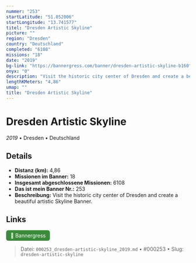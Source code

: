 ```yaml
---
nummer: "253"
startLatitude: "51.052006"
startLongitude: "13.741577"
titel: "Dresden Artistic Skyline"
picture: ""
region: "Dresden"
country: "Deutschland"
completed: "6108"
missions: "18"
date: "2019"
bg-link: "https://bannergress.com/banner/dresden-artistic-skyline-b160"
onyx: "0"
description: "Visit the historic city center of Dresden and create a beautiful artistic Skyline Banner."
lengthKMeters: "4,86"
umap: ""
title: "Dresden Artistic Skyline"
---
```

# Dresden Artistic Skyline

*2019* • Dresden • Deutschland



## Details
- **Distanz (km):** 4,86
- **Missionen im Banner:** 18
- **Insgesamt abgeschlossene Missionen:** 6108
- **Das ist mein Banner Nr.:** 253
- **Beschreibung:** Visit the historic city center of Dresden and create a beautiful artistic Skyline Banner.


## Links
<div style="margin-top: 0.5em;">
<a href="https://bannergress.com/banner/dresden-artistic-skyline-b160" target="_blank" style="display:inline-block;margin-right:8px;padding:6px 12px;background-color:#3c8b3c;color:white;text-decoration:none;border-radius:6px;">🔗 Bannergress</a>

</div>


> Datei: `000253_dresden-artistic-skyline_2019.md` • #000253 • Slug: `dresden-artistic-skyline`
